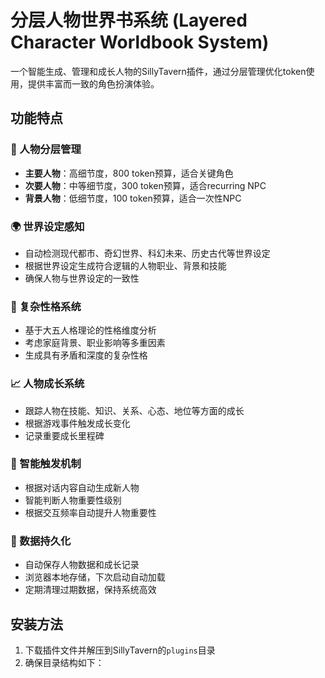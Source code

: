 # 分层人物世界书系统 (Layered Character Worldbook System)

一个智能生成、管理和成长人物的SillyTavern插件，通过分层管理优化token使用，提供丰富而一致的角色扮演体验。

## 功能特点

### 🌟 人物分层管理
- **主要人物**：高细节度，800 token预算，适合关键角色
- **次要人物**：中等细节度，300 token预算，适合recurring NPC
- **背景人物**：低细节度，100 token预算，适合一次性NPC

### 🌍 世界设定感知
- 自动检测现代都市、奇幻世界、科幻未来、历史古代等世界设定
- 根据世界设定生成符合逻辑的人物职业、背景和技能
- 确保人物与世界设定的一致性

### 🧠 复杂性格系统
- 基于大五人格理论的性格维度分析
- 考虑家庭背景、职业影响等多重因素
- 生成具有矛盾和深度的复杂性格

### 📈 人物成长系统
- 跟踪人物在技能、知识、关系、心态、地位等方面的成长
- 根据游戏事件触发成长变化
- 记录重要成长里程碑

### 🔧 智能触发机制
- 根据对话内容自动生成新人物
- 智能判断人物重要性级别
- 根据交互频率自动提升人物重要性

### 💾 数据持久化
- 自动保存人物数据和成长记录
- 浏览器本地存储，下次启动自动加载
- 定期清理过期数据，保持系统高效

## 安装方法

1. 下载插件文件并解压到SillyTavern的`plugins`目录
2. 确保目录结构如下：
